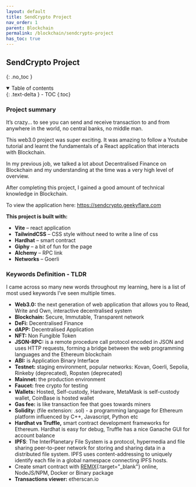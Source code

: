 ```yaml
---
layout: default    
title: SendCrypto Project
nav_order: 1
parent: Blockchain
permalink: /blockchain/sendcrypto-project
has_toc: true
---
```


## SendCrypto Project
{: .no_toc } 

<details open markdown="block">
  <summary>
    Table of contents
  </summary>
  {: .text-delta }
- TOC
{:toc}
</details>

### Project summary  
It’s crazy... to see you can send and receive transaction to and from anywhere in the world, no central banks, no middle man.  

This web3.0 project was super exciting.  It was amazing to follow a Youtube tutorial and learnt the fundamentals of a React application that interacts with Blockchain.   

In my previous job, we talked a lot about Decentralised Finance on Blockchain and my understanding at the time was a very high level of overview.  

After completing this project, I gained a good amount of technical knowledge in Blockchain.   

To view the application here: https://sendcrypto.geekyflare.com  

**This project is built with:**  
* **Vite** – react application  
* **TailwindCSS** – CSS style without need to write a line of css
* **Hardhat** – smart contract
* **Giphy** – a bit of fun for the page  
* **Alchemy** – RPC link  
* **Networks** – Goerli 

### Keywords Definition - TLDR  

I came across so many new words throughout my learning, here is a list of most used keywords I’ve seen multiple times.  

* **Web3.0:** the next generation of web application that allows you to Read, Write and Own, interactive decentralised system  
* **Blockchain:** Secure, Immutable, Transparent network 
* **DeFi:** Decentralised Finance 
* **dAPP:** Decentralised Application 
* **NFT:** Non Fungible Token 
* **JSON-RPC:** is a remote procedure call protocol encoded in JSON and uses HTTP requests, forming a bridge between the web programming languages and the Ethereum blockchain 
* **ABI:** is Application Binary Interface 
* **Testnet:** staging environment, popular networks: Kovan, Goerli, Sepolia, Rinkeby (deprecated), Ropsten (deprecated) 
* **Mainnet:** the production environment 
* **Faucet:** free crypto for testing 
* **Wallets:** Hosted, Self-custody, Hardware, MetaMask is self-custody wallet, CoinBase is hosted wallet 
* **Gas fee:** is like transaction fee that goes towards miners
* **Solidity:** (file extension: .sol) - a programming language for Ethereum platform influenced by C++, Javascript, Python etc
* **Hardhat vs Truffle,** smart contract development frameworks for Ethereum. Hardhat is easy for debug, Truffle has a nice Ganache GUI for account balance 
* **IPFS**: The InterPlanetary File System is a protocol, hypermedia and file sharing peer-to-peer network for storing and sharing data in a distributed file system. IPFS uses content-addressing to uniquely identify each file in a global namespace connecting IPFS hosts. 
* Create smart contract with [REMIX](https://Remix.ethereum.org){:target="_blank"} online, NodeJS/NPM, Docker or Binary package 
* **Transactions viewer:** etherscan.io